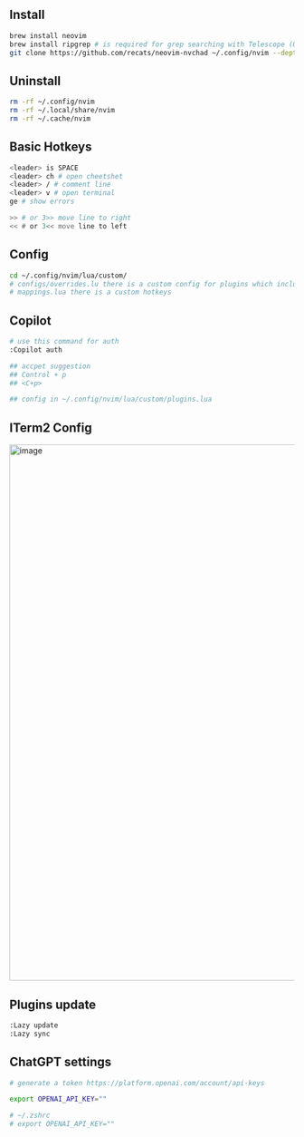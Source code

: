## Install
```sh
brew install neovim
brew install ripgrep # is required for grep searching with Telescope (OPTIONAL).
git clone https://github.com/recats/neovim-nvchad ~/.config/nvim --depth 1 && nvim
```

## Uninstall
```sh
rm -rf ~/.config/nvim
rm -rf ~/.local/share/nvim
rm -rf ~/.cache/nvim
```

## Basic Hotkeys
```sh
<leader> is SPACE
<leader> ch # open cheetshet
<leader> / # comment line
<leader> v # open terminal
ge # show errors

>> # or 3>> move line to right
<< # or 3<< move line to left
```

## Config
```sh
cd ~/.config/nvim/lua/custom/
# configs/overrides.lu there is a custom config for plugins which includes in configs/plugins.lua
# mappings.lua there is a custom hotkeys
```

## Copilot
```sh
# use this command for auth
:Copilot auth

## accpet suggestion
## Control + p
## <C+p>

## config in ~/.config/nvim/lua/custom/plugins.lua
```

## ITerm2 Config
<img width="946" alt="image" src="https://user-images.githubusercontent.com/9702154/227250844-fc5568bd-26b8-45ca-9999-e0dc84ee0dca.png">

## Plugins update
```sh
:Lazy update
:Lazy sync
```

## ChatGPT settings
```sh
# generate a token https://platform.openai.com/account/api-keys

export OPENAI_API_KEY=""

# ~/.zshrc
# export OPENAI_API_KEY=""
```
